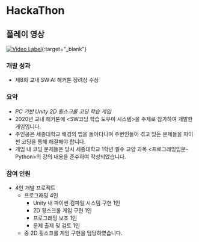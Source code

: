 # HackaThon
## 플레이 영상
[![Video Label](http://img.youtube.com/vi/ttBhhVbIgeI/0.jpg)](https://youtu.be/ttBhhVbIgeI){:target="_blank"}
 
### 개발 성과

- 제8회 교내 SW·AI 해커톤 장려상 수상

### **요약**

- *PC 기반 Unity 2D 횡스크롤 코딩 학습 게임*
- 2020년 교내 해커톤에 <SW코딩 학습 도우미 시스템>을 주제로 참가하여 개발한 게임입니다.
- 주인공은 세종대학교 배경의 맵을 돌아다니며 주변인들이 겪고 있는 문제들을 파이썬 코딩을 통해 해결해야 합니다.
- 게임 내 코딩 문제들은 당시 세종대학교 1학년 필수 교양 과목 <프로그래밍입문-Python>의 강의 내용을 준수하여 작성되었습니다.

### **참여 인원**

- 4인 개발 프로젝트
    - 프로그래밍 4인
        - Unity 내 파이썬 컴파일 시스템 구현 1인
        - 2D 횡스크롤 게임 구현 1인
        - 프로그래밍 보조 1인
        - 문제 출제 및 검토 1인
    - 중 2D 횡스크롤 게임 구현을 담당하였습니다.
